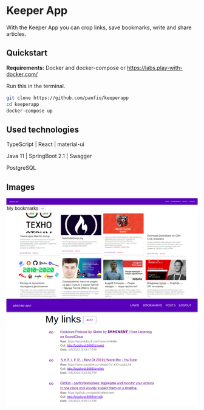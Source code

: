 # Keeper App

With the Keeper App you can crop links, save bookmarks, write and share articles.

## Quickstart

**Requirements:** Docker and docker-compose or https://labs.play-with-docker.com/

Run this in the terminal.

```sh
git clone https://github.com/panfio/keeperapp
cd keeperapp
docker-compose up
```

## Used technologies

TypeScript | React | material-ui

Java 11 | SpringBoot 2.1 | Swagger

PostgreSQL

## Images

<img src="https://raw.githubusercontent.com/panfio/demohttpd/master/website/keeper-bookmarks.jpg" alt="keeper bookmarks" />
<img src="https://raw.githubusercontent.com/panfio/demohttpd/master/website/keeper.jpg" alt="keeper link crop" />
